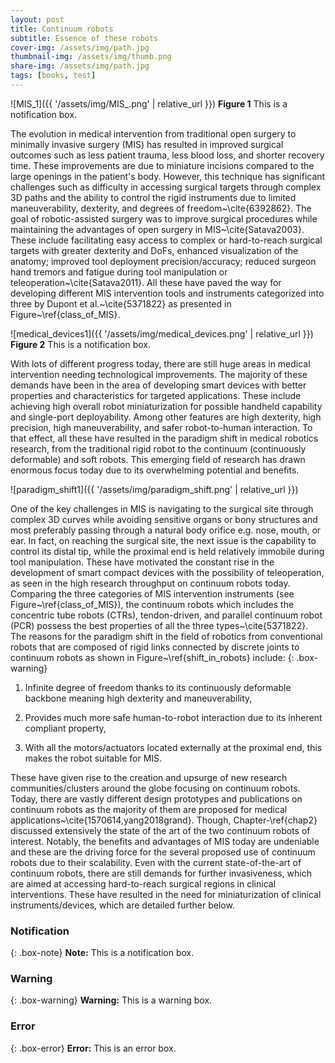 ```yaml
---
layout: post
title: Continuum robots
subtitle: Essence of these robots
cover-img: /assets/img/path.jpg
thumbnail-img: /assets/img/thumb.png
share-img: /assets/img/path.jpg
tags: [books, test]
---
```


![MIS_1]({{ '/assets/img/MIS_.png' | relative_url }})
**Figure 1** This is a notification box.

The evolution in medical intervention from traditional open surgery to minimally invasive surgery (MIS) has resulted in improved surgical outcomes such as less patient trauma, less blood loss, and shorter recovery time. These improvements are due to miniature incisions compared to the large openings in the patient's body. However, this technique has significant challenges such as difficulty in accessing surgical targets through complex 3D paths and the ability to control the rigid instruments due to limited maneuverability, dexterity, and degrees of freedom~\cite{6392862}. The goal of robotic-assisted surgery was to improve surgical procedures while maintaining the advantages of open surgery in MIS~\cite{Satava2003}. These include facilitating easy access to complex or hard-to-reach surgical targets with greater dexterity and DoFs, enhanced visualization of the anatomy; improved tool deployment precision/accuracy; reduced surgeon hand tremors and fatigue during tool manipulation or teleoperation~\cite{Satava2011}. All these have paved the way for developing different MIS intervention tools and instruments categorized into three by Dupont et al.~\cite{5371822} as presented in Figure~\ref{class_of_MIS}. 

![medical_devices1]({{ '/assets/img/medical_devices.png' | relative_url }})
**Figure 2** This is a notification box.

With lots of different progress today, there are still huge areas in medical intervention needing technological improvements. The majority of these demands have been in the area of developing smart devices with better properties and characteristics for targeted applications. These include achieving high overall robot miniaturization for possible handheld capability and single-port deployability. Among other features are high dexterity, high precision, high maneuverability, and safer robot-to-human interaction. To that effect, all these have resulted in the paradigm shift in medical robotics research, from the traditional rigid robot to the continuum (continuously deformable) and soft robots. This emerging field of research has drawn enormous focus today due to its overwhelming potential and benefits.

![paradigm_shift1]({{ '/assets/img/paradigm_shift.png' | relative_url }})

One of the key challenges in MIS is navigating to the surgical site through complex 3D curves while avoiding sensitive organs or bony structures and most preferably passing through a natural body orifice e.g. nose, mouth, or ear. In fact, on reaching the surgical site, the next issue is the capability to control its distal tip, while the proximal end is held relatively immobile during tool manipulation. These have motivated the constant rise in the development of smart compact devices with the possibility of teleoperation, as seen in the high research throughput on continuum robots today. Comparing the three categories of MIS intervention instruments (see Figure~\ref{class_of_MIS}), the continuum robots which includes the concentric tube robots (CTRs), tendon-driven, and parallel continuum robot (PCR) possess the best properties of all the three types~\cite{5371822}. The reasons for the paradigm shift in the field of robotics from conventional robots that are composed of rigid links connected by discrete joints to continuum robots as shown in Figure~\ref{shift_in_robots} include:
{: .box-warning}
1) Infinite degree of freedom thanks to its continuously deformable backbone meaning high dexterity and maneuverability,

2) Provides much more safe human-to-robot interaction due to its inherent compliant property,

3) With all the motors/actuators located externally at the proximal end, this makes the robot suitable for MIS.  

These have given rise to the creation and upsurge of new research communities/clusters around the globe focusing on continuum robots. Today, there are vastly different design prototypes and publications on continuum robots as the majority of them are proposed for medical applications~\cite{1570614,yang2018grand}. Though, Chapter-\ref{chap2} discussed extensively the state of the art of the two continuum robots of interest. Notably, the benefits and advantages of MIS today are undeniable and these are the driving force for the several proposed use of continuum robots due to their scalability. Even with the current state-of-the-art of continuum robots, there are still demands for further invasiveness, which are aimed at accessing hard-to-reach surgical regions in clinical interventions. These have resulted in the need for miniaturization of clinical instruments/devices, which are detailed further below.

### Notification

{: .box-note}
**Note:** This is a notification box.

### Warning

{: .box-warning}
**Warning:** This is a warning box.

### Error

{: .box-error}
**Error:** This is an error box.
